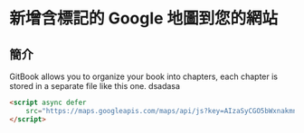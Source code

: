 # 新增含標記的 Google 地圖到您的網站

## 簡介
GitBook allows you to organize your book into chapters, each chapter is stored in a separate file like this one.
dsadasa
```html
<script async defer
    src="https://maps.googleapis.com/maps/api/js?key=AIzaSyCGO5bWxnakmnsDVzWrhMhLqACbbwLf6JA&callback=initMap">
</script>
```

```

```
